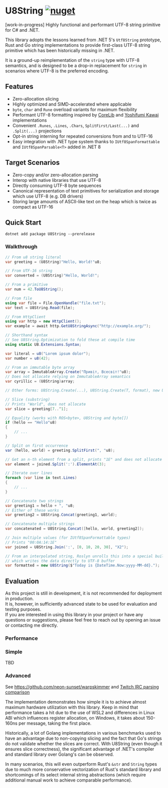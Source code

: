 # U8String [![nuget](https://img.shields.io/nuget/v/U8String.svg)](https://www.nuget.org/packages/U8String/)
[work-in-progress] Highly functional and performant UTF-8 string primitive for C# and .NET.

This library adopts the lessons learned from .NET 5's `Utf8String` prototype, Rust and Go string implementations to provide first-class UTF-8 string primitive which has been historically missing in .NET.

It is a ground-up reimplementation of the `string` type with UTF-8 semantics, and is designed to be a drop-in replacement for `string` in scenarios where UTF-8 is the preferred encoding.

## Features
- Zero-allocation slicing
- Highly optimized and SIMD-accelerated where applicable
- `byte`, `char` and `Rune` overload variants for maximum flexibility
- Performant UTF-8 formatting inspired by [CoreLib](https://github.com/dotnet/runtime/blob/release/8.0/src/libraries/System.Private.CoreLib/src/System/Text/Unicode/Utf8.cs#L366) and [Yoshifumi Kawai](https://github.com/Cysharp/Utf8StringInterpolation) implementations
- Convenient `.Runes`, `.Lines`, `.Chars`, `SplitFirst/Last(...)` and `.Split(...)` projections
- Opt-in string interning for repeated conversions from and to UTF-16
- Easy integration with .NET type system thanks to `IUtf8SpanFormattable` and `IUtf8SpanParsable<T>` added in .NET 8

## Target Scenarios
- Zero-copy and/or zero-allocation parsing
- Interop with native libraries that use UTF-8
- Directly consuming UTF-8 byte sequences
- Canonical representation of text primitives for serialization and storage which use UTF-8 (e.g. DB drivers)
- Storing large amounts of ASCII-like text on the heap which is twice as compact as UTF-16

## Quick Start
`dotnet add package U8String --prerelease`

### Walkthrough
```csharp
// From u8 string literal
var greeting = (U8String)"Hello, World!"u8;

// From UTF-16 string
var converted = (U8String)"Hello, World!";

// From a primitive
var num = 42.ToU8String();

// From file
using var file = File.OpenHandle("file.txt");
var text = U8String.Read(file);

// From HttpClient
using var http = new HttpClient();
var example = await http.GetU8StringAsync("http://example.org/");

// Shorthand syntax
// See U8String.Optimization to fold these at compile time
using static U8.Extensions.Syntax;

var literal = u8("Lorem ipsum dolor");
var number = u8(42);

// From an immutable byte array
var array = ImmutableArray.Create("Привіт, Всесвіт!"u8);
// Does not allocate relying on ImmutableArray semantics
var cyrillic = (U8String)array;

// Other forms: U8String.Create(...), U8String.Create(T, format), new U8String(...)

// Slice (substring)
// Prints "World", does not allocate
var slice = greeting[7..^1];

// Equality (works with ROS<byte>, U8String and byte[])
if (hello == "Hello"u8)
{
    // ...
}

// Split on first occurrence
var (hello, world) = greeting.SplitFirst(", "u8);

// Get an n-th element from a split, prints "1E" and does not allocate
var element = joined.Split(':').ElementAt(3);

// Iterate over lines
foreach (var line in text.Lines)
{
    // ...
}

// Concatenate two strings
var greeting1 = hello + ", "u8;
// Either of these works
var greeting2 = U8String.Concat(greeting1, world);

// Concatenate multiple strings
var concatenated = U8String.Concat([hello, world, greeting2]);

// Join multiple values (for IUtf8SpanFormattable types)
// Prints "00:0A:14:1E"
var joined = U8String.Join(':', [0, 10, 20, 30], "X2");

// From an interpolated string, Roslyn unrolls this into a special builder pattern
// which writes the data directly to UTF-8 buffer
var formatted = new U8String($"Today is {DateTime.Now:yyyy-MM-dd}.");
```

## Evaluation

As this project is still in development, it is not recommended for deployment in production.  
It is, however, in sufficiently advanced state to be used for evaluation and testing purposes.  
If you are interested in using this library in your project or have any questions or suggestions,
please feel free to reach out by opening an issue or contacting me directly.

### Performance

### Simple
TBD

### Advanced
See https://github.com/neon-sunset/warpskimmer and [Twitch IRC parsing comparison](https://github.com/jprochazk/twitch-irc-benchmarks/blob/009fa4368ce8f09e8d73234308b22c35f7ef2bea/results/round-0/README.md)

The implementation demonstrates how simple it is to achieve almost maximum hardware utilization with this library. Keep in mind that performance takes a hit due to the use of WSL2 and differences in Linux ABI which influences register allocation, on Windows, it takes about 150-160ns per message, taking the first place.

Historically, a lot of Golang implementations in various benchmarks used to have an advantage due to non-copying slicing and the fact
that Go's strings do not validate whether the slices are correct. With U8String (even though it ensures slice correctness), the significant advantage of .NET's compiler and standard library over Golang's can be observed.

In many scenarios, this will even outperform Rust's `&str` and `String` types due to much more conservative vectorization of Rust's standard library and shortcomings of its select internal string abstractions (which require additional manual work to achieve comparable performance).
